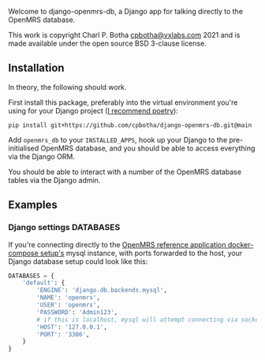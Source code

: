Welcome to django-openmrs-db, a Django app for talking directly to the OpenMRS
database.

This work is copyright Charl P. Botha <cpbotha@vxlabs.com> 2021 and is made
available under the open source BSD 3-clause license.
## Installation

In theory, the following should work.

First install this package, preferably into the virtual environment you're using
for your Django project ([I recommend
poetry](https://vxlabs.com/software-development-handbook/#prefer-poetry-for-managing-project-and-product-dependencies)):

```shell
pip install git+https://github.com/cpbotha/django-openmrs-db.git@main
```

Add `openmrs_db` to your `INSTALLED_APPS`, hook up your Django to the
pre-initialised OpenMRS database, and you should be able to access everything
via the Django ORM.

You should be able to interact with a number of the OpenMRS database tables via
the Django admin.

## Examples

### Django settings DATABASES

If you're connecting directly to the [OpenMRS reference application
docker-compose
setup's](https://github.com/openmrs/openmrs-contrib-ansible-docker-compose/tree/master/files/qa-refapp)
mysql instance, with ports forwarded to the host, your Django database setup
could look like this:

```python
DATABASES = {
    'default': {
        'ENGINE': 'django.db.backends.mysql',
        'NAME': 'openmrs',
        'USER': 'openmrs',
        'PASSWORD': 'Admin123',
        # if this is localhost, mysql will attempt connecting via socket
        'HOST': '127.0.0.1',
        'PORT': '3306',        
    }
}
```
